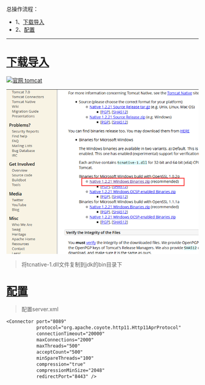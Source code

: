总操作流程：
- 1、[下载导入](#java-01)
- 2、[配置](#java-02)

****

# <a name="java-01" href="#" >下载导入</a>

[![](https://img.shields.io/badge/官网-tomcat-red.svg "官网 tomcat")](http://tomcat.apache.org/download-native.cgi)

![](image/3-1.png)

>将tcnative-1.dll文件复制到jdk的bin目录下

# <a name="java-02" href="#" >配置</a>

>配置server.xml
```
<Connector port="8089"
           protocol="org.apache.coyote.http11.Http11AprProtocol"
           connectionTimeout="20000"
           maxConnections="2000"
           maxThreads="500"
           acceptCount="500"
           minSpareThreads="100"
           compression="true"
           compressionMinSize="2048"
           redirectPort="8443" />
```